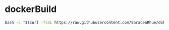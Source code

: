 # dockerBuild

```bash
bash -c "$(curl -fsSL https://raw.githubusercontent.com/SaracenRhue/dokerBuild/main/start.sh)"
```
